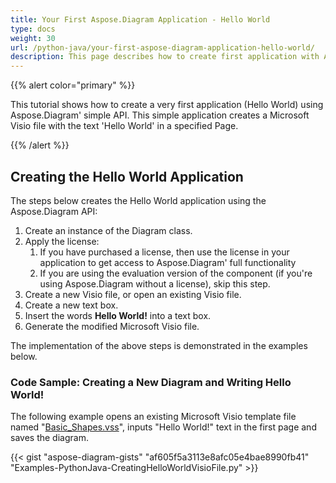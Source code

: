 ```yaml
---
title: Your First Aspose.Diagram Application - Hello World
type: docs
weight: 30
url: /python-java/your-first-aspose-diagram-application-hello-world/
description: This page describes how to create first application with Aspose.Diagram library.
---
```


{{% alert color="primary" %}}

This tutorial shows how to create a very first application (Hello World) using Aspose.Diagram' simple API. This simple application creates a Microsoft Visio file with the text 'Hello World' in a specified Page.

{{% /alert %}}

## **Creating the Hello World Application**

The steps below creates the Hello World application using the Aspose.Diagram API:

1. Create an instance of the Diagram class.
1. Apply the license:
   1. If you have purchased a license, then use the license in your application to get access to Aspose.Diagram' full functionality
   1. If you are using the evaluation version of the component (if you're using Aspose.Diagram without a license), skip this step.
1. Create a new Visio file, or open an existing Visio file.
1. Create a new text box.
1. Insert the words **Hello World!** into a text box.
1. Generate the modified Microsoft Visio file.

The implementation of the above steps is demonstrated in the examples below.

### **Code Sample: Creating a New Diagram and Writing Hello World!**

The following example opens an existing Microsoft Visio template file named "[Basic_Shapes.vss](Basic_Shapes.vss)", inputs "Hello World!" text in the first page and saves the diagram.

{{< gist "aspose-diagram-gists" "af605f5a3113e8afc05e4bae8990fb41" "Examples-PythonJava-CreatingHelloWorldVisioFile.py" >}}
